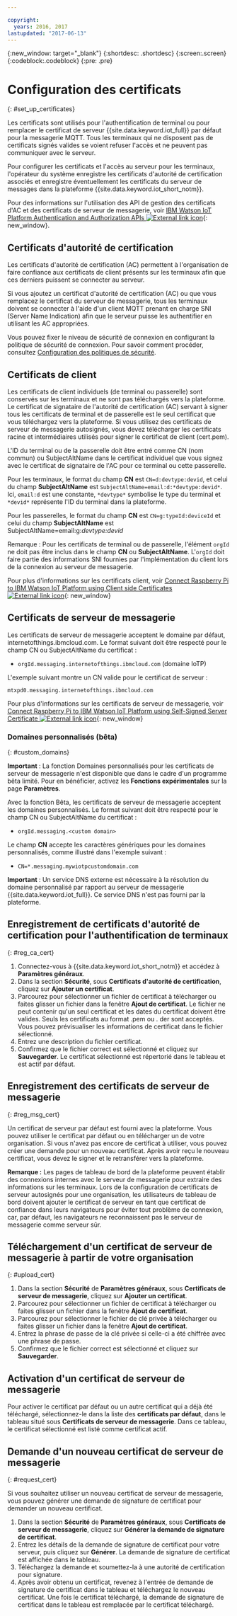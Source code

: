 ```yaml
---

copyright:
  years: 2016, 2017
lastupdated: "2017-06-13"
---
```


{:new_window: target="\_blank"}
{:shortdesc: .shortdesc}
{:screen:.screen}
{:codeblock:.codeblock}
{:pre: .pre}

# Configuration des certificats
{: #set_up_certificates}

Les certificats sont utilisés pour l'authentification de terminal ou pour remplacer le certificat de serveur {{site.data.keyword.iot_full}} par défaut pour la messagerie MQTT. Tous les terminaux qui ne disposent pas de certificats signés valides se voient refuser l'accès et ne peuvent pas communiquer avec le serveur.

Pour configurer les certificats et l'accès au serveur pour les terminaux, l'opérateur du système enregistre les certificats d'autorité de certification associés et enregistre éventuellement les certificats du serveur de messages dans la plateforme {{site.data.keyword.iot_short_notm}}.

Pour des informations sur l'utilisation des API de gestion des certificats d'AC et des certificats de serveur de messagerie, voir [IBM Watson IoT Platform Authentication and Authorization APIs ![External link icon](../../../../icons/launch-glyph.svg "External link icon")](https://docs.internetofthings.ibmcloud.com/apis/swagger/v0002/security.html){: new_window}.

## Certificats d'autorité de certification
Les certificats d'autorité de certification (AC) permettent à l'organisation de faire confiance aux
certificats de client présents sur les terminaux afin que ces derniers puissent se connecter au serveur.

Si vous ajoutez un certificat d'autorité de certification (AC) ou que vous remplacez le
certificat du serveur de messagerie, tous les terminaux doivent se connecter à l'aide
d'un client MQTT prenant en charge SNI (Server Name Indication) afin que le serveur puisse les authentifier
en utilisant les AC appropriées.

Vous pouvez fixer le niveau de sécurité de connexion en configurant la politique de sécurité de connexion. Pour savoir comment procéder, consultez [Configuration des politiques de sécurité](set_up_policies.html).

## Certificats de client

Les certificats de client individuels (de terminal ou passerelle) sont conservés
sur les terminaux et ne sont pas téléchargés vers la plateforme. Le certificat de signataire de l'autorité de certification (AC) servant à signer tous les
certificats de terminal et de passerelle est le seul certificat que vous téléchargez vers
la plateforme. Si vous utilisez des certificats de serveur de messagerie autosignés, vous devez télécharger les
certificats racine et intermédiaires utilisés pour signer le certificat de client (cert.pem).

L'ID du terminal ou de la passerelle doit être entré comme CN (nom commun) ou SubjectAltName dans
le certificat individuel que vous signez avec le certificat de signataire de l'AC pour ce terminal ou cette passerelle.

Pour les terminaux, le format du champ **CN** est `CN=d:devtype:devid`,
et celui du champ **SubjectAltName** est `SubjectAltName=email:d:*devtype:devid*`.
Ici, `email:d` est une constante,
`*devtype*` symbolise le type du terminal et `*devid*` représente l'ID du terminal dans la plateforme.

Pour les passerelles, le format du champ **CN** est `CN=g:typeId:deviceId`
et celui du champ **SubjectAltName** est SubjectAltName=email:g:*devtype:devid*

Remarque : Pour les certificats de terminal ou de passerelle,
l'élément `orgId` ne doit pas être inclus dans le champ **CN** ou **SubjectAltName**. L'`orgId` doit faire partie des informations SNI fournies par l'implémentation du client lors de la connexion au serveur de messagerie.

Pour plus d'informations sur les certificats client, voir [Connect Raspberry Pi to IBM Watson IoT Platform using Client side Certificates ![External link  icon](../../../../icons/launch-glyph.svg "External link icon")](https://developer.ibm.com/recipes/tutorials/connect-raspberry-pi-to-ibm-watson-iot-platform-using-client-side-certificates/){: new_window}

## Certificats de serveur de messagerie

Les certificats de serveur de messagerie acceptent le domaine par défaut, internetofthings.ibmcloud.com. Le format suivant doit être respecté pour le champ CN ou SubjectAltName du certificat :

- `orgId.messaging.internetofthings.ibmcloud.com` (domaine IoTP)

L'exemple suivant montre un CN valide pour le certificat de serveur :

`mtxpd0.messaging.internetofthings.ibmcloud.com`

Pour plus d'informations sur les certificats de serveur de messagerie, voir [Connect Raspberry Pi to IBM Watson IoT Platform using Self-Signed Server Certificate ![External link icon](../../../../icons/launch-glyph.svg "External link icon")](https://developer.ibm.com/recipes/tutorials/connect-raspberry-pi-to-ibm-watson-iot-platform-using-selfsigned-server-certificate/){: new_window}

### Domaines personnalisés (bêta)
{: #custom_domains}

**Important** : La fonction Domaines personnalisés pour les certificats de serveur de messagerie
n'est disponible que dans le cadre d'un programme bêta limité. Pour en bénéficier,
activez les **Fonctions expérimentales** sur la page **Paramètres**.

Avec la fonction Bêta, les certificats de serveur de messagerie acceptent les domaines personnalisés. Le format suivant doit être respecté pour le champ CN ou SubjectAltName du certificat :

- `orgId.messaging.<custom domain>`

Le champ **CN** accepte les caractères génériques pour les domaines personnalisés, comme illustré dans l'exemple suivant :

- `CN=*.messaging.mywiotpcustomdomain.com`

**Important** : Un service DNS externe est nécessaire à la résolution du domaine personnalisé par rapport au serveur de messagerie {{site.data.keyword.iot_full}}. Ce service DNS n'est pas fourni par la plateforme.

## Enregistrement de certificats d'autorité de certification pour l'authentification de terminaux
{: #reg_ca_cert}

1. Connectez-vous à {{site.data.keyword.iot_short_notm}} et accédez à **Paramètres généraux**.
2. Dans la section **Sécurité**, sous **Certificats d'autorité de certification**, cliquez sur **Ajouter un certificat**.
3. Parcourez pour sélectionner un fichier de certificat à télécharger ou faites glisser un fichier dans la fenêtre **Ajout de certificat**. Le fichier ne peut contenir qu'un seul certificat et les dates du certificat doivent être valides. Seuls les certificats au format .pem ou . der sont acceptés. Vous pouvez prévisualiser les informations de certificat dans le fichier sélectionné.
4. Entrez une description du fichier certificat.
5. Confirmez que le fichier correct est sélectionné et cliquez sur **Sauvegarder**. Le certificat sélectionné est répertorié dans le tableau et est actif par défaut.

## Enregistrement des certificats de serveur de messagerie
{: #reg_msg_cert}

Un certificat de serveur par défaut est fourni avec la plateforme. Vous pouvez utiliser le certificat par défaut ou en télécharger un de votre organisation. Si vous n'avez pas encore de certificat à utiliser, vous pouvez créer une demande pour un nouveau certificat. Après avoir reçu le nouveau certificat, vous devez le signer et le retransférer vers la plateforme.

**Remarque :** Les pages de tableau de bord de la plateforme peuvent établir des connexions internes avec le serveur de messagerie pour extraire des informations sur les terminaux. Lors de la configuration de certificats de serveur autosignés pour une organisation, les
utilisateurs de tableau de bord doivent ajouter le certificat de serveur en tant que
certificat de confiance dans leurs navigateurs pour éviter tout problème de
connexion, car, par défaut, les navigateurs ne reconnaissent pas le serveur de messagerie
comme serveur sûr.

## Téléchargement d'un certificat de serveur de messagerie à partir de votre organisation
{: #upload_cert}
1. Dans la section **Sécurité** de **Paramètres généraux**, sous **Certificats de serveur de messagerie**, cliquez sur **Ajouter un certificat**.
2. Parcourez pour sélectionner un fichier de certificat à télécharger ou faites glisser un fichier dans la fenêtre **Ajout de certificat**.
3. Parcourez pour sélectionner le fichier de clé privée à télécharger ou faites glisser un fichier dans la fenêtre **Ajout de certificat**.
4. Entrez la phrase de passe de la clé privée si celle-ci a été chiffrée avec une phrase de passe.
5. Confirmez que le fichier correct est sélectionné et cliquez sur **Sauvegarder**.

## Activation d'un certificat de serveur de messagerie

Pour activer le certificat par défaut ou un autre certificat qui a déjà été
téléchargé, sélectionnez-le dans la liste
des **certificats par défaut**,
dans le tableau situé sous **Certificats de serveur de messagerie**. Dans ce tableau, le certificat sélectionné est listé comme certificat actif.

## Demande d'un nouveau certificat de serveur de messagerie
{: #request_cert}

Si vous souhaitez utiliser un nouveau certificat de serveur de messagerie, vous pouvez générer une demande de signature de certificat pour demander un nouveau certificat.

1. Dans la section **Sécurité** de **Paramètres généraux**, sous **Certificats de serveur de messagerie**, cliquez sur **Générer la demande de signature de certificat**.
2. Entrez les détails de la demande de signature de certificat pour votre serveur, puis cliquez sur **Générer**. La demande de signature de certificat est affichée dans le tableau.
3. Téléchargez la demande et soumettez-la à une autorité de certification pour signature.
4. Après avoir obtenu un certificat, revenez à l'entrée de demande de signature de certificat dans le tableau et téléchargez le nouveau certificat. Une fois le certificat téléchargé, la demande de signature de certificat dans le tableau est remplacée par le certificat téléchargé.
